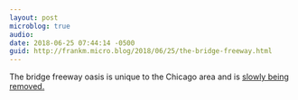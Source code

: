 ```yaml
---
layout: post
microblog: true
audio: 
date: 2018-06-25 07:44:14 -0500
guid: http://frankm.micro.blog/2018/06/25/the-bridge-freeway.html
---
```

The bridge freeway oasis is unique to the Chicago area and is [slowly being removed.](http://www.chicagotribune.com/news/ct-met-ohare-oasis-tollway-expansion-met-20180622-story.html#nws=true)
